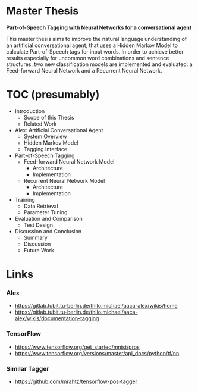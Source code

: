 # Master Thesis
**Part-of-Speech Tagging with Neural Networks for a conversational agent**

This master thesis aims to improve the natural language understanding of an artificial conversational agent, that uses a Hidden Markov Model to calculate Part-of-Speech tags for input words. In order to achieve better results especially for uncommon word combinations and sentence structures, two new classification models are implemented and evaluated: a Feed-forward Neural Network and a Recurrent Neural Network.

# TOC (presumably)
- Introduction
	- Scope of this Thesis
	- Related Work
- Alex: Artificial Conversational Agent
	- System Overview
	- Hidden Markov Model
	- Tagging Interface
- Part-of-Speech Tagging
	- Feed-forward Neural Network Model
		- Architecture
		- Implementation
	- Recurrent Neural Network Model
		- Architecture
		- Implementation
- Training
	- Data Retrieval
	- Parameter Tuning
- Evaluation and Comparison
	- Test Design
- Discussion and Conclusion
	- Summary
	- Discussion
	- Future Work

# Links

### Alex
- https://gitlab.tubit.tu-berlin.de/thilo.michael/aaca-alex/wikis/home
- https://gitlab.tubit.tu-berlin.de/thilo.michael/aaca-alex/wikis/documentation-tagging

### TensorFlow
- https://www.tensorflow.org/get_started/mnist/pros
- https://www.tensorflow.org/versions/master/api_docs/python/tf/nn

### Similar Tagger
- https://github.com/mrahtz/tensorflow-pos-tagger